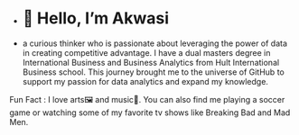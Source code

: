 - # 👋 Hello, I’m Akwasi
- a curious thinker who is passionate about leveraging the power of data in creating competitive advantage. I have a dual masters degree in International Business and Business Analytics from Hult International Business school. This journey brought me to the universe
of GitHub to support my passion for data analytics and expand my knowledge.

Fun Fact : I love arts🖼️ and music🎵. You can also find me playing a soccer game or watching some of my favorite tv shows like Breaking Bad and Mad Men.
<!---
Akwasi-Awuah/Akwasi-Awuah is a ✨ special ✨ repository because its `README.md` (this file) appears on your GitHub profile.
You can click the Preview link to take a look at your changes.
--->
